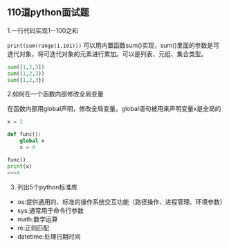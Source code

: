 ## 110道python面试题

1.一行代码实现1--100之和

`print(sum(range(1,101)))`
可以用内置函数sum()实现，sum()里面的参数是可迭代对象，将可迭代对象的元素进行累加。可以是列表、元组、集合类型。
```py
sum([1,2,3])
sum((1,2,3))
sum({1,2,3})
```

2.如何在一个函数内部修改全局变量

在函数内部用global声明，修改全局变量。global语句被用来声明变量x是全局的
```py
x = 2

def func():
    global x
    x = 4

func()
print(x)
>>>4
```

3. 列出5个python标准库

- os:提供通用的、标准的操作系统交互功能（路径操作、进程管理、环境参数）
- sys:通常用于命令行参数
- math:数学运算
- re:正则匹配
- datetime:处理日期时间

